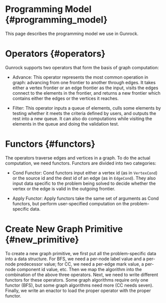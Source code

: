 Programming Model              {#programming_model}
=================

This page describes the programming model we use in Gunrock.

Operators                       {#operators}
=========

Gunrock supports two operators that form the basis of graph computation:

+ Advance:
This operator represents the most common operation in graph: advancing from one
frontier to another through edges. It takes either a vertex frontier or an edge
frontier as the input, visits the edges connect to the elements in the
frontier, and returns a new frontier which contains either the edges or the
vertices it reaches.

+ Filter:
This operator inputs a queue of elements, culls some elements by testing
whether it meets the criteria defined by users, and outputs the rest into a new
queue. It can also do computations while visiting the elements in the queue and
doing the validation test.


Functors                        {#functors}
========

The operators traverse edges and vertices in a graph. To do the actual
computation, we need functors. Functors are divided into two categories:

+ Cond Functor:
Cond functors input either a vertex id (as in `VertexCond`) or the source id
and the dest id of an edge (as in `EdgeCond`). They also input data specific to
the problem being solved to decide whether the vertex or the edge is valid in
the outgoing frontier.

+ Apply Functor:
Apply functors take the same set of arguments as Cond functors, but perform
user-specified computation on the problem-specific data.

Create New Graph Primitive         {#new_primitive}
==========================

To create a new graph primitive, we first put all the problem-specific data
into a data structure. For BFS, we need a per-node label value and a per-node
predecessor value; for CC, we need a per-edge mark value, a per-node component
id value, etc. Then we map the algorithm into the combination of the above
three operators. Next, we need to write different functors for these operators.
Some graph algorithms require only one functor (BFS), but some graph algorithms
need more (CC needs seven). Finally, we write an enactor to load the proper
operator with the proper functor.
